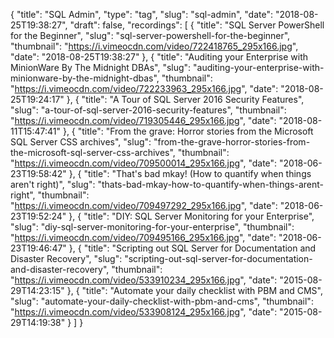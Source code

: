 {
  "title": "SQL Admin",
  "type": "tag",
  "slug": "sql-admin",
  "date": "2018-08-25T19:38:27",
  "draft": false,
  "recordings": [
    {
      "title": "SQL Server PowerShell for the Beginner",
      "slug": "sql-server-powershell-for-the-beginner",
      "thumbnail": "https://i.vimeocdn.com/video/722418765_295x166.jpg",
      "date": "2018-08-25T19:38:27"
    },
    {
      "title": "Auditing your Enterprise with MinionWare By The Midnight DBAs",
      "slug": "auditing-your-enterprise-with-minionware-by-the-midnight-dbas",
      "thumbnail": "https://i.vimeocdn.com/video/722233963_295x166.jpg",
      "date": "2018-08-25T19:24:17"
    },
    {
      "title": "A Tour of SQL Server 2016 Security Features",
      "slug": "a-tour-of-sql-server-2016-security-features",
      "thumbnail": "https://i.vimeocdn.com/video/719305446_295x166.jpg",
      "date": "2018-08-11T15:47:41"
    },
    {
      "title": "From the grave: Horror stories from the Microsoft SQL Server CSS archives",
      "slug": "from-the-grave-horror-stories-from-the-microsoft-sql-server-css-archives",
      "thumbnail": "https://i.vimeocdn.com/video/709500014_295x166.jpg",
      "date": "2018-06-23T19:58:42"
    },
    {
      "title": "That's bad mkay! (How to quantify when things aren't right)",
      "slug": "thats-bad-mkay-how-to-quantify-when-things-arent-right",
      "thumbnail": "https://i.vimeocdn.com/video/709497292_295x166.jpg",
      "date": "2018-06-23T19:52:24"
    },
    {
      "title": "DIY: SQL Server Monitoring for your Enterprise",
      "slug": "diy-sql-server-monitoring-for-your-enterprise",
      "thumbnail": "https://i.vimeocdn.com/video/709495166_295x166.jpg",
      "date": "2018-06-23T19:46:47"
    },
    {
      "title": "Scripting out SQL Server for Documentation and Disaster Recovery",
      "slug": "scripting-out-sql-server-for-documentation-and-disaster-recovery",
      "thumbnail": "https://i.vimeocdn.com/video/533910234_295x166.jpg",
      "date": "2015-08-29T14:23:15"
    },
    {
      "title": "Automate your daily checklist with PBM and CMS",
      "slug": "automate-your-daily-checklist-with-pbm-and-cms",
      "thumbnail": "https://i.vimeocdn.com/video/533908124_295x166.jpg",
      "date": "2015-08-29T14:19:38"
    }
  ]
}